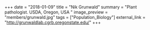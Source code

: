 +++
date = "2018-01-09"
title = "Nik Grunwald"
summary = "Plant pathologist. USDA, Oregon, USA "
image_preview = "members/grunwald.jpg"
tags = ["Population_Biology"]
external_link = "http://grunwaldlab.cgrb.oregonstate.edu/"
+++
